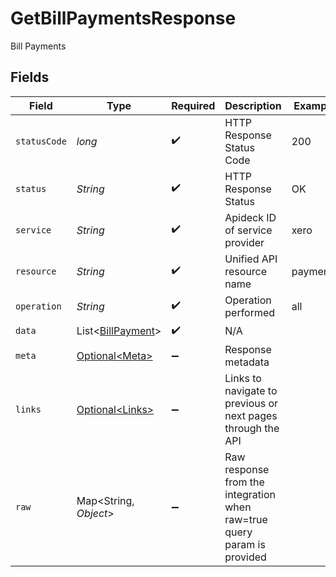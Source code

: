 # GetBillPaymentsResponse

Bill Payments


## Fields

| Field                                                                   | Type                                                                    | Required                                                                | Description                                                             | Example                                                                 |
| ----------------------------------------------------------------------- | ----------------------------------------------------------------------- | ----------------------------------------------------------------------- | ----------------------------------------------------------------------- | ----------------------------------------------------------------------- |
| `statusCode`                                                            | *long*                                                                  | :heavy_check_mark:                                                      | HTTP Response Status Code                                               | 200                                                                     |
| `status`                                                                | *String*                                                                | :heavy_check_mark:                                                      | HTTP Response Status                                                    | OK                                                                      |
| `service`                                                               | *String*                                                                | :heavy_check_mark:                                                      | Apideck ID of service provider                                          | xero                                                                    |
| `resource`                                                              | *String*                                                                | :heavy_check_mark:                                                      | Unified API resource name                                               | payments                                                                |
| `operation`                                                             | *String*                                                                | :heavy_check_mark:                                                      | Operation performed                                                     | all                                                                     |
| `data`                                                                  | List\<[BillPayment](../../models/components/BillPayment.md)>            | :heavy_check_mark:                                                      | N/A                                                                     |                                                                         |
| `meta`                                                                  | [Optional\<Meta>](../../models/components/Meta.md)                      | :heavy_minus_sign:                                                      | Response metadata                                                       |                                                                         |
| `links`                                                                 | [Optional\<Links>](../../models/components/Links.md)                    | :heavy_minus_sign:                                                      | Links to navigate to previous or next pages through the API             |                                                                         |
| `raw`                                                                   | Map\<String, *Object*>                                                  | :heavy_minus_sign:                                                      | Raw response from the integration when raw=true query param is provided |                                                                         |